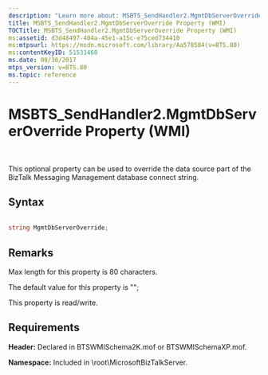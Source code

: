 ```yaml
---
description: "Learn more about: MSBTS_SendHandler2.MgmtDbServerOverride Property (WMI)"
title: MSBTS_SendHandler2.MgmtDbServerOverride Property (WMI)
TOCTitle: MSBTS_SendHandler2.MgmtDbServerOverride Property (WMI)
ms:assetid: d3d48497-404a-45e1-a15c-e75ced734410
ms:mtpsurl: https://msdn.microsoft.com/library/Aa578584(v=BTS.80)
ms:contentKeyID: 51531468
ms.date: 08/30/2017
mtps_version: v=BTS.80
ms.topic: reference
---
```


# MSBTS\_SendHandler2.MgmtDbServerOverride Property (WMI)

 

This optional property can be used to override the data source part of the BizTalk Messaging Management database connect string.

## Syntax

```C#
  
string MgmtDbServerOverride;  
```

## Remarks

Max length for this property is 80 characters.

The default value for this property is "";

This property is read/write.

## Requirements

**Header:** Declared in BTSWMISchema2K.mof or BTSWMISchemaXP.mof.

**Namespace:** Included in \\root\\MicrosoftBizTalkServer.

